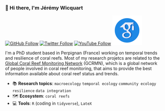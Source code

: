 ### :wave: Hi there, I'm Jérémy Wicquart

[![GitHub Follow](https://img.shields.io/github/followers/JWicquart?label=Github&style=social)](https://github.com/JWicquart)
[![Twitter Follow](https://img.shields.io/twitter/follow/JeremyWicquart?label=Twitter&style=social)](https://twitter.com/JeremyWicquart)
[![YouTube Follow](https://img.shields.io/youtube/channel/subscribers/UC4Dsz4d2fQp5eYm-2OA8LAg?label=YouTube&style=social)](https://www.youtube.com/channel/UC4Dsz4d2fQp5eYm-2OA8LAg)
<a href="https://scholar.google.fr/citations?user=eINrwKwAAAAJ&hl=fr"><img src="figs/google-scholar.svg" alt="Google Scholar"></a>


I'm a PhD student based in Perpignan (France) working on temporal trends and resilience of coral reefs. Most of my research projetcs are related to the [Global Coral Reef Monitoring Network](https://gcrmn.net/) (GCRMN), which is a global network of people involved in coral reef monitoring, that aims to provide the best information available about coral reef status and trends.

* :books: **Research topics**: `macroecology` `temporal ecology` `community ecology` `resilience` `data integration` 
* :world_map: **Ecosystem**: `coral reefs`
* :computer: **Tools**: `R` (coding in `tidyverse`), `LateX`
